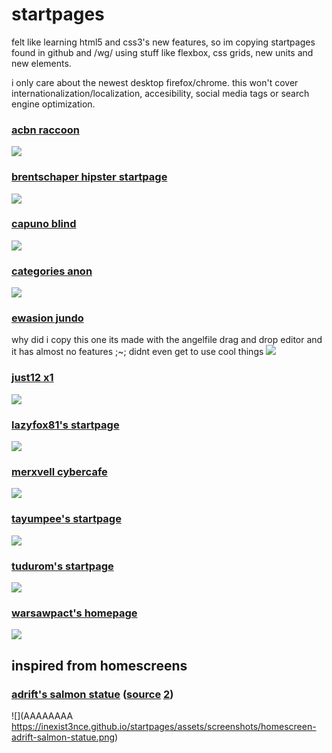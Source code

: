 # startpages
felt like learning html5 and css3's new features, so im copying startpages found in github and /wg/ using stuff like flexbox, css grids, new units and new elements.

i only care about the newest desktop firefox/chrome. this won't cover internationalization/localization, accesibility, social media tags or search engine optimization.

### [acbn raccoon](https://inexist3nce.github.io/startpages/acbn-raccoon/)
![](https://inexist3nce.github.io/startpages/assets/screenshots/acbn-raccoon.png)

### [brentschaper hipster startpage](https://inexist3nce.github.io/startpages/brentschaper-hipster-startpage/)
![](https://inexist3nce.github.io/startpages/assets/screenshots/brentschaper-hipster-startpage.png)

### [capuno blind](https://inexist3nce.github.io/startpages/capuno-blind/)
![](https://inexist3nce.github.io/startpages/assets/screenshots/capuno-blind.png)

### [categories anon](https://inexist3nce.github.io/startpages/categories-anon/)
![](https://inexist3nce.github.io/startpages/assets/screenshots/categories-anon.png)

### [ewasion jundo](https://inexist3nce.github.io/startpages/ewasion-jundo/)
why did i copy this one its made with the angelfile drag and drop editor and it has almost no features ;~; didnt even get to use cool things
![](https://inexist3nce.github.io/startpages/assets/screenshots/ewasion-jundo.png)

### [just12 x1](https://inexist3nce.github.io/startpages/just12-x1/)
![](https://inexist3nce.github.io/startpages/assets/screenshots/just12-x1.jpg)

### [lazyfox81's startpage](https://inexist3nce.github.io/startpages/lazyfox81-startpage/)
![](https://inexist3nce.github.io/startpages/assets/screenshots/lazyfox81-startpage.png)

### [merxvell cybercafe](https://inexist3nce.github.io/startpages/merxvell-cybercafe/)
![](https://inexist3nce.github.io/startpages/assets/screenshots/merxvell-cybercafe.png)

### [tayumpee's startpage](https://inexist3nce.github.io/startpages/tayumpee-startpage/)
![](https://inexist3nce.github.io/startpages/assets/screenshots/tayumpee-startpage.png)

### [tudurom's startpage](https://inexist3nce.github.io/startpages/tudurom-startpage/)
![](https://inexist3nce.github.io/startpages/assets/screenshots/tudurom-startpage.png)

### [warsawpact's homepage](https://inexist3nce.github.io/startpages/warsawpact-homepage/)
![](https://inexist3nce.github.io/startpages/assets/screenshots/warsawpact-homepage.png)


## inspired from homescreens
### [adrift's salmon statue](https://inexist3nce.github.io/startpages/homescreen-adrift-salmon-statue/) ([source](https://i.imgur.com/6KSUAst.jpg) [2](https://i.imgur.com/81cWRGg.jpg))
![](AAAAAAAA https://inexist3nce.github.io/startpages/assets/screenshots/homescreen-adrift-salmon-statue.png)
